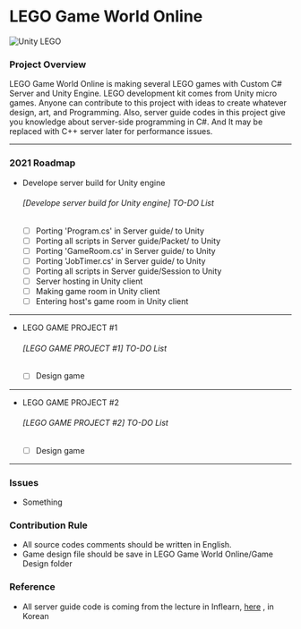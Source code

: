 <!-- Heading -->
# LEGO Game World Online

![Unity LEGO](https://connect-prd-cdn.unity.com/20201014/learn/images/a4726d1c-37f2-4f58-8f18-ae3605552493_Hub_image_1800x1000.png)

### Project Overview
 LEGO Game World Online is making several LEGO games with Custom C# Server and Unity Engine. 
 LEGO development kit comes from Unity micro games.
 Anyone can contribute to this project with ideas to create whatever design, art, and Programming. 
 Also, server guide codes in this project give you knowledge about server-side programming in C#. 
 And It may be replaced with C++ server later for performance issues.

___

### 2021 Roadmap
 - Develope server build for Unity engine
    ###### [Develope server build for Unity engine] TO-DO List
      - [ ] Porting 'Program.cs' in Server guide/ to Unity
      - [ ] Porting all scripts in Server guide/Packet/ to Unity
      - [ ] Porting 'GameRoom.cs' in Server guide/ to Unity
      - [ ] Porting 'JobTimer.cs' in Server guide/ to Unity
      - [ ] Porting all scripts in Server guide/Session to Unity
      - [ ] Server hosting in Unity client
      - [ ] Making game room in Unity client
      - [ ] Entering host's game room in Unity client

___

 - LEGO GAME PROJECT #1
    ###### [LEGO GAME PROJECT #1] TO-DO List
      - [ ] Design game
 
___

 - LEGO GAME PROJECT #2
    ###### [LEGO GAME PROJECT #2] TO-DO List
      - [ ] Design game

___

### Issues
 - Something

### Contribution Rule
 - All source codes comments should be written in English.
 - Game design file should be save in LEGO Game World Online/Game Design folder

### Reference
 - All server guide code is coming from the lecture in Inflearn, [here](https://www.inflearn.com/course/%EC%9C%A0%EB%8B%88%ED%8B%B0-MMORPG-%EA%B0%9C%EB%B0%9C-part1#) , in Korean 